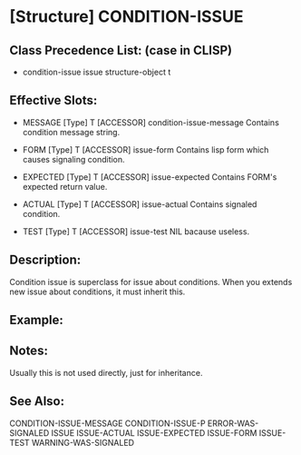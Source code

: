 # [Structure] CONDITION-ISSUE

## Class Precedence List: (case in CLISP)

* condition-issue issue structure-object t

## Effective Slots:

* MESSAGE [Type] T
[ACCESSOR] condition-issue-message
Contains condition message string.

* FORM [Type] T
[ACCESSOR] issue-form
Contains lisp form which causes signaling condition.

* EXPECTED [Type] T
[ACCESSOR] issue-expected
Contains FORM's expected return value.

* ACTUAL [Type] T
[ACCESSOR] issue-actual
Contains signaled condition.

* TEST [Type] T
[ACCESSOR] issue-test
NIL bacause useless.

## Description:
Condition issue is superclass for issue about conditions.
When you extends new issue about conditions, it must inherit this.

## Example:

## Notes: 
Usually this is not used directly, just for inheritance.

## See Also:

CONDITION-ISSUE-MESSAGE
CONDITION-ISSUE-P
ERROR-WAS-SIGNALED
ISSUE
ISSUE-ACTUAL
ISSUE-EXPECTED
ISSUE-FORM
ISSUE-TEST
WARNING-WAS-SIGNALED

